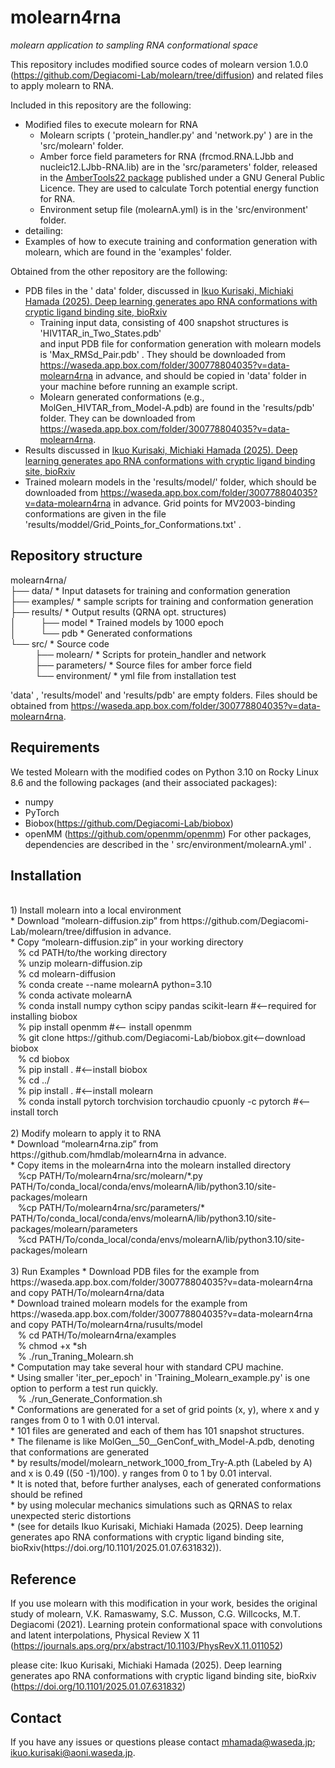 # molearn4rna

*molearn application to sampling RNA conformational space*

This repository includes modified source codes of molearn version 1.0.0 
(https://github.com/Degiacomi-Lab/molearn/tree/diffusion) and related files to apply molearn to RNA.

Included in this repository are the following:
* Modified files to execute molearn for RNA
  * Molearn scripts ( 'protein_handler.py'  and  'network.py' ) are in the  'src/molearn'  folder.
  * Amber force field parameters for RNA (frcmod.RNA.LJbb and nucleic12.LJbb-RNA.lib) are in the  'src/parameters'  folder, 
    released in the [AmberTools22 package](https://ambermd.org/AmberTools.php) published under a GNU General Public Licence. 
    They are used to calculate Torch potential energy function for RNA.
  * Environment setup file (molearnA.yml) is in the  'src/environment'  folder.
*  detailing:
  * Examples of how to execute training and conformation generation with molearn, which are found in the  'examples'  folder.

Obtained from the other repository are the following:
* PDB files in the ' data'  folder, discussed in [Ikuo Kurisaki, Michiaki Hamada (2025). Deep learning generates apo RNA conformations 
                                                  with cryptic ligand binding site, bioRxiv](https://doi.org/10.1101/2025.01.07.631832)
  * Training input data, consisting of 400 snapshot structures is  'HIV1TAR_in_Two_States.pdb'  
    and input PDB file for conformation generation with molearn models is  'Max_RMSd_Pair.pdb' . 
    They should be downloaded from https://waseda.app.box.com/folder/300778804035?v=data-molearn4rna in advance, 
    and should be copied in  'data'  folder  in your machine before running an example script.
  * Molearn generated conformations (e.g., MolGen_HIVTAR_from_Model-A.pdb) are found in the  'results/pdb'  folder. 
    They can be downloaded from https://waseda.app.box.com/folder/300778804035?v=data-molearn4rna.
*  Results discussed in [Ikuo Kurisaki, Michiaki Hamada (2025). Deep learning generates apo RNA conformations 
                         with cryptic ligand binding site, bioRxiv](https://doi.org/10.1101/2025.01.07.631832)
  * Trained molearn models in the  'results/model/'  folder, which should be downloaded from 
    https://waseda.app.box.com/folder/300778804035?v=data-molearn4rna in advance. 
    Grid points for MV2003-binding conformations are given in the file  'results/moddel/Grid_Points_for_Conformations.txt' .

## Repository structure

molearn4rna/ <br>
├── data/               * Input datasets for training and conformation generation <br>
├── examples/           * sample scripts for training and conformation generation <br>
├── results/            * Output results (QRNA opt. structures) <br>
│&nbsp;&nbsp;&nbsp;&nbsp;&nbsp;&nbsp;&nbsp;&nbsp;&nbsp;&nbsp;├── model              * Trained models by 1000 epoch <br>
│&nbsp;&nbsp;&nbsp;&nbsp;&nbsp;&nbsp;&nbsp;&nbsp;&nbsp;&nbsp;└── pdb                * Generated conformations <br>
└── src/                * Source code <br>
&nbsp;&nbsp;&nbsp;&nbsp;&nbsp;&nbsp;&nbsp;&nbsp;&nbsp;&nbsp;├── molearn/           * Scripts for protein_handler and network <br>
&nbsp;&nbsp;&nbsp;&nbsp;&nbsp;&nbsp;&nbsp;&nbsp;&nbsp;&nbsp;├── parameters/        * Source files for amber force field  <br>
&nbsp;&nbsp;&nbsp;&nbsp;&nbsp;&nbsp;&nbsp;&nbsp;&nbsp;&nbsp;└── environment/       * yml file from installation test <br>

 'data' ,  'results/model'  and  'results/pdb'  are empty folders. Files should be obtained from
  https://waseda.app.box.com/folder/300778804035?v=data-molearn4rna.

## Requirements ##

We tested Molearn with the modified codes on Python 3.10 on Rocky Linux 8.6 
and the following packages (and their associated packages):
* numpy
* PyTorch
* Biobox(https://github.com/Degiacomi-Lab/biobox)
* openMM (https://github.com/openmm/openmm)
For other packages, dependencies are described in the ' src/environment/molearnA.yml' .


## Installation ##
<br>
1) Install molearn into a local environment <br>
* Download “molearn-diffusion.zip” from https://github.com/Degiacomi-Lab/molearn/tree/diffusion in advance. <br>
* Copy “molearn-diffusion.zip” in your working directory <br>
&nbsp;&nbsp;&nbsp;% cd PATH/to/the working directory <br>
&nbsp;&nbsp;&nbsp;% unzip molearn-diffusion.zip <br>
&nbsp;&nbsp;&nbsp;% cd molearn-diffusion <br>
&nbsp;&nbsp;&nbsp;% conda create --name  molearnA   python=3.10 <br>
&nbsp;&nbsp;&nbsp;% conda activate molearnA <br>
&nbsp;&nbsp;&nbsp;% conda install  numpy cython  scipy  pandas scikit-learn #<--required for installing biobox  <br>
&nbsp;&nbsp;&nbsp;% pip install openmm #<-- install openmm <br>
&nbsp;&nbsp;&nbsp;% git clone https://github.com/Degiacomi-Lab/biobox.git<--download biobox <br>
&nbsp;&nbsp;&nbsp;% cd biobox  <br>
&nbsp;&nbsp;&nbsp;% pip install . #<--install biobox <br>
&nbsp;&nbsp;&nbsp;% cd ../ <br>
&nbsp;&nbsp;&nbsp;% pip install . #<--install molearn <br>
&nbsp;&nbsp;&nbsp;% conda install pytorch torchvision torchaudio cpuonly -c pytorch #<--install torch <br>
 <br>
2) Modify molearn to apply it to RNA <br>
* Download “molearn4rna.zip” from https://github.com/hmdlab/molearn4rna in advance. <br>
* Copy items in the molearn4rna into the molearn installed directory <br>
&nbsp;&nbsp;&nbsp;%cp PATH/To/molearn4rna/src/molearn/*.py PATH/To/conda_local/conda/envs/molearnA/lib/python3.10/site-packages/molearn <br>
&nbsp;&nbsp;&nbsp;%cp PATH/To/molearn4rna/src/parameters/* PATH/To/conda_local/conda/envs/molearnA/lib/python3.10/site-packages/molearn/parameters <br>
&nbsp;&nbsp;&nbsp;%cd PATH/To/conda_local/conda/envs/molearnA/lib/python3.10/site-packages/molearn <br>
 <br>
3) Run Examples
* Download PDB files for the example from https://waseda.app.box.com/folder/300778804035?v=data-molearn4rna and copy PATH/To/molearn4rna/data <br>
* Download trained molearn models for the example from https://waseda.app.box.com/folder/300778804035?v=data-molearn4rna and copy PATH/To/molearn4rna/rusults/model <br>
&nbsp;&nbsp;&nbsp;% cd PATH/To/molearn4rna/examples <br>
&nbsp;&nbsp;&nbsp;% chmod +x *sh <br>
&nbsp;&nbsp;&nbsp;% ./run_Traning_Molearn.sh  <br>
* Computation may take several hour with standard CPU machine. <br> 
* Using smaller  'iter_per_epoch'  in 'Training_Molearn_example.py'  is one option to perform a test run quickly. <br>
&nbsp;&nbsp;&nbsp;% ./run_Generate_Conformation.sh <br>
* Conformations are generated for a set of grid points (x, y), where x and y ranges from 0 to 1 with 0.01 interval.  <br>
* 101 files are generated and each of them has 101 snapshot structures.  <br>
* The filename is like MolGen__50__GenConf_with_Model-A.pdb, denoting that conformations are generated  <br>
* by results/model/molearn_network_1000_from_Try-A.pth (Labeled by A) and x is 0.49 ((50 -1)/100). y ranges from 0 to 1 by 0.01 interval. <br>
* It is noted that, before further analyses, each of generated conformations should be refined  <br>
* by using molecular mechanics simulations such as QRNAS to relax unexpected steric distortions <br>
* (see for details Ikuo Kurisaki, Michiaki Hamada (2025). Deep learning generates apo RNA conformations 
   with cryptic ligand binding site, bioRxiv(https://doi.org/10.1101/2025.01.07.631832)). <br>


## Reference ##

If you use molearn with this modification in your work, besides the original study of molearn,
V.K. Ramaswamy, S.C. Musson, C.G. Willcocks, M.T. Degiacomi (2021). 
 Learning protein conformational space with convolutions and latent interpolations, Physical Review X 11 (https://journals.aps.org/prx/abstract/10.1103/PhysRevX.11.011052)

please cite:
Ikuo Kurisaki, Michiaki Hamada (2025). Deep learning generates apo RNA conformations 
 with cryptic ligand binding site, bioRxiv (https://doi.org/10.1101/2025.01.07.631832)

## Contact ##

If you have any issues or questions please contact mhamada@waseda.jp; ikuo.kurisaki@aoni.waseda.jp.



